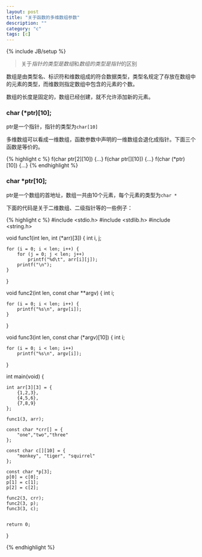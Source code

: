 ```yaml
---
layout: post
title: "关于函数的多维数组参数"
description: ""
category: "c"
tags: [c]
---
```

{% include JB/setup %}

> 关于*指针的类型是数组*和*数组的类型是指针*的区别

数组是由类型名、标识符和维数组成的符合数据类型，类型名规定了存放在数组中的元素的类型，而维数则指定数组中包含的元素的个数。

数组的长度是固定的，数组已经创建，就不允许添加新的元素。


### char (*ptr)[10];

ptr是一个指针，指针的类型为`char[10]`

多维数组可以看成一维数组，函数参数中声明的一维数组会退化成指针。下面三个函数是等价的。

{% highlight c %}
f(char ptr[2][10]) {...}
f(char ptr[][10]) {...}
f(char (*ptr)[10]) {...}
{% endhighlight %}

### char *ptr[10];

ptr是一个数组的首地址，数组一共由10个元素，每个元素的类型为`char *`

下面的代码是关于二维数组、二级指针等的一些例子：

{% highlight c %}
#include <stdio.h>
#include <stdlib.h>
#include <string.h>

void func1(int len, int (*arr)[3])
{
	int i, j;

	for (i = 0; i < len; i++) {
		for (j = 0; j < len; j++)
			printf("%d\t", arr[i][j]);
		printf("\n");
	}

}

void func2(int len, const char **argv)
{
	int i;

	for (i = 0; i < len; i++) {
		printf("%s\n", argv[i]);
	}
}

void func3(int len, const char (*argv)[10])
{
	int i;

	for (i = 0; i < len; i++)
		printf("%s\n", argv[i]);
}

int main(void)
{

	int arr[3][3] = {
		{1,2,3},
		{4,5,6},
		{7,8,9}
	};

	func1(3, arr);

	const char *crr[] = {
		"one","two","three"
	};

	const char c[][10] = {
		"monkey", "tiger", "squirrel"
	};

	const char *p[3];
	p[0] = c[0];
	p[1] = c[1];
	p[2] = c[2];

	func2(3, crr);
	func2(3, p);
	func3(3, c);


	return 0;
}

{% endhighlight %}
